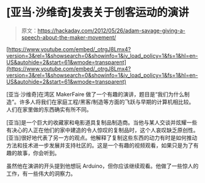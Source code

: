 # [亚当·沙维奇]发表关于创客运动的演讲

> 原文：<https://hackaday.com/2012/05/26/adam-savage-giving-a-speech-about-the-maker-movement/>

[https://www.youtube.com/embed/_otrgJ8Lmx4?version=3&rel=1&showsearch=0&showinfo=1&iv_load_policy=1&fs=1&hl=en-US&autohide=2&start=61&wmode=transparent](https://www.youtube.com/embed/_otrgJ8Lmx4?version=3&rel=1&showsearch=0&showinfo=1&iv_load_policy=1&fs=1&hl=en-US&autohide=2&start=61&wmode=transparent)

[亚当·沙维奇]在湾区 MakerFaire 做了一个有趣的演讲，题目是“我们为什么制造”。许多人将我们在家庭工程/黑客/制造等方面的飞跃与早期的计算机相比较。人们在家里做的东西确实有所不同。

[亚当]是一个巨大的收藏家和电影道具复制品制造商。当他与某人交谈并炫耀一些有决心的人正在他们的家中建造的令人惊叹的复制品时，这个人哀叹缺乏原创性。[亚当]很好地代表了另一方的观点。他解释了复制这些东西的动力有时是如何推动方法和技术进一步发展并支持社区的。这是一个有趣的视频观看，如果只是为了有趣的故事，你会听到。

虽然他在演讲的开头提到他想玩 Arduino，但你应该继续观看。他做了一些惊人的工作，有一些伟大的洞察力。